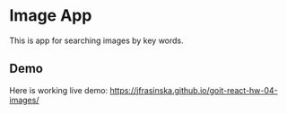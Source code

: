 # Image App

This is app for searching images by key words.

## Demo

Here is working live demo: https://jfrasinska.github.io/goit-react-hw-04-images/
